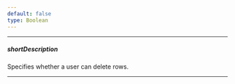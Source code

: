 ```yaml
---
default: false
type: Boolean
---
```

---
##### shortDescription
Specifies whether a user can delete rows.

---
